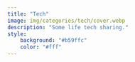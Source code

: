 ```yaml
---
title: "Tech"
image: img/categories/tech/cover.webp
description: "Some life tech sharing."
style:
    background: "#b59ffc"
    color: "#fff"
---
```


